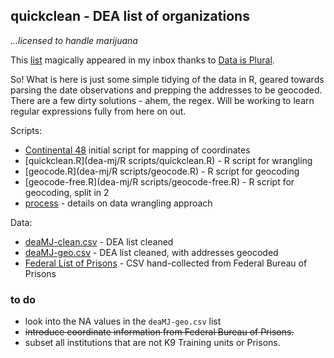 ## quickclean - DEA list of organizations

_...licensed to handle marijuana_

This [list](http://birrenbach.com/INSTITUTE/wp-content/uploads/2016/04/16-00257-F-Final.xlsx.pdf) magically appeared in my inbox thanks to [Data is Plural](https://tinyletter.com/data-is-plural).

So! What is here is just some simple tidying of the data in R, geared towards parsing the date observations and prepping the addresses to be geocoded. There are a few dirty solutions - ahem, the regex. Will be working to learn regular expressions fully from here on out.

Scripts: 

- [Continental 48](dea-mj/continental48.R) initial script for mapping of coordinates
- [quickclean.R](dea-mj/R scripts/quickclean.R) - R script for wrangling
- [geocode.R](dea-mj/R scripts/geocode.R) - R script for geocoding
- [geocode-free.R](dea-mj/R scripts/geocode-free.R) - R script for geocoding, split in 2
- [process](dea-mj/process.md) - details on data wrangling approach

Data: 

- [deaMJ-clean.csv](dea-mj/data/DEA-MJ.csv) - DEA list cleaned
- [deaMJ-geo.csv](dea-mj/data/deaMJ-geo.csv) - DEA list cleaned, with addresses geocoded
- [Federal List of Prisons](dea-mj/data/FBP.csv) - CSV hand-collected from Federal Bureau of Prisons


### to do 

- look into the NA values in the `deaMJ-geo.csv` list
- ~~introduce coordinate information from Federal Bureau of Prisons.~~
- subset all institutions that are not K9 Training units or Prisons.

